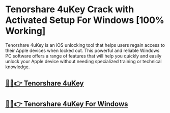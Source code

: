 # Tenorshare 4uKey Crack with Activated Setup For Windows [100% Working]


Tenorshare 4uKey is an iOS unlocking tool that helps users regain access to their Apple devices when locked out. This powerful and reliable Windows PC software offers a range of features that will help you quickly and easily unlock your Apple device without needing specialized training or technical knowledge.


## [🎉🚀👉 Tenorshare 4uKey](http://alipc.pro/dl)

## [🎉🚀👉 Tenorshare 4uKey For Windows ](http://alipc.pro/dl)
